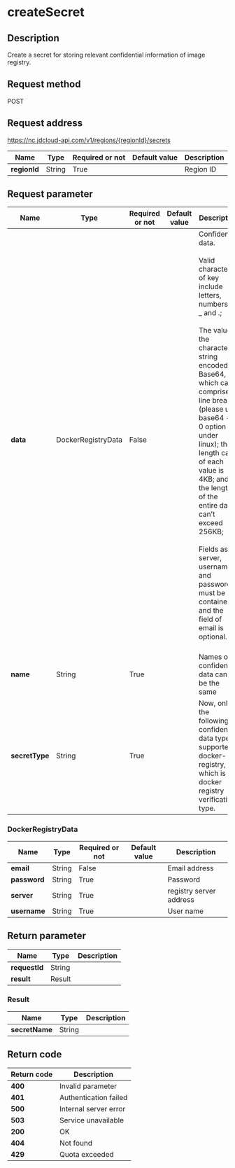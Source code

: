# createSecret


## Description
Create a secret for storing relevant confidential information of image registry.


## Request method
POST

## Request address
https://nc.jdcloud-api.com/v1/regions/{regionId}/secrets

|Name|Type|Required or not|Default value|Description|
|---|---|---|---|---|
|**regionId**|String|True||Region ID|

## Request parameter
|Name|Type|Required or not|Default value|Description|
|---|---|---|---|---|
|**data**|DockerRegistryData|False||Confidential data. <br><br>Valid characters of key include letters, numbers, -, _ and .; <br><br>The value is the character string encoded by Base64, which can’t comprise a line break (please use base64 -w 0 option under linux); the length cap of each value is 4KB; and the length of the entire data can’t exceed 256KB; <br><br>Fields as server, username and password must be contained and the field of email is optional. <br><br>|
|**name**|String|True||Names of confidential data can’t be the same<br>|
|**secretType**|String|True||Now, only the following confidential data type is supported: docker-registry, which is the docker registry verification type.<br>|

### <a name="DockerRegistryData">DockerRegistryData</a>
|Name|Type|Required or not|Default value|Description|
|---|---|---|---|---|
|**email**|String|False||Email address|
|**password**|String|True||Password|
|**server**|String|True||registry server address|
|**username**|String|True||User name|

## Return parameter
|Name|Type|Description|
|---|---|---|
|**requestId**|String||
|**result**|Result||


### <a name="Result">Result</a>
|Name|Type|Description|
|---|---|---|
|**secretName**|String||

## Return code
|Return code|Description|
|---|---|
|**400**|Invalid parameter|
|**401**|Authentication failed|
|**500**|Internal server error|
|**503**|Service unavailable|
|**200**|OK|
|**404**|Not found|
|**429**|Quota exceeded|

